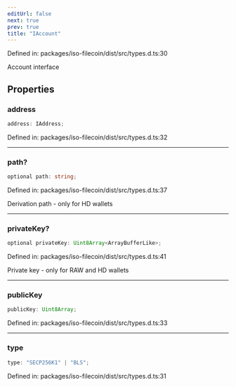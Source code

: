 ```yaml
---
editUrl: false
next: true
prev: true
title: "IAccount"
---
```


Defined in: packages/iso-filecoin/dist/src/types.d.ts:30

Account interface

## Properties

### address

```ts
address: IAddress;
```

Defined in: packages/iso-filecoin/dist/src/types.d.ts:32

***

### path?

```ts
optional path: string;
```

Defined in: packages/iso-filecoin/dist/src/types.d.ts:37

Derivation path - only for HD wallets

***

### privateKey?

```ts
optional privateKey: Uint8Array<ArrayBufferLike>;
```

Defined in: packages/iso-filecoin/dist/src/types.d.ts:41

Private key - only for RAW and HD wallets

***

### publicKey

```ts
publicKey: Uint8Array;
```

Defined in: packages/iso-filecoin/dist/src/types.d.ts:33

***

### type

```ts
type: "SECP256K1" | "BLS";
```

Defined in: packages/iso-filecoin/dist/src/types.d.ts:31
